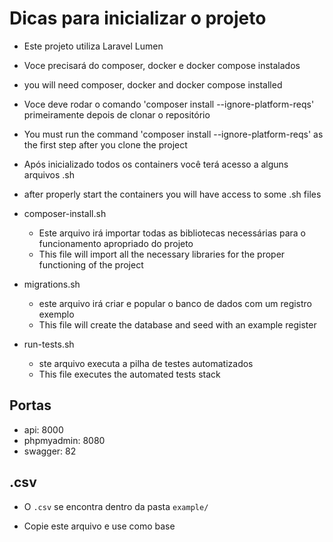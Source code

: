 
# Dicas para inicializar o projeto

* Este projeto utiliza Laravel Lumen

* Voce precisará do composer, docker e docker compose instalados 
* you will need composer, docker and docker compose installed

* Voce deve rodar o comando 'composer install --ignore-platform-reqs' primeiramente depois de clonar o repositório 
* You must run the command 'composer install --ignore-platform-reqs' as the first step after you clone the project

* Após inicializado todos os containers você terá acesso a alguns arquivos .sh 
* after properly start the containers you will have access to some .sh files

 - composer-install.sh
    - Este arquivo irá importar todas as bibliotecas necessárias para o funcionamento apropriado do projeto
    - This file will import all the necessary libraries for the proper functioning of the project

 - migrations.sh
    - este arquivo irá criar e popular o banco de dados com um registro exemplo
    - This file will create the database and seed with an example register

 - run-tests.sh
    - ste arquivo executa a pilha de testes automatizados
    - This file executes the automated tests stack

## Portas

 - api: 8000
 - phpmyadmin: 8080
 - swagger: 82



## .csv

* O `.csv` se encontra dentro da pasta `example/`

* Copie este arquivo e use como base



